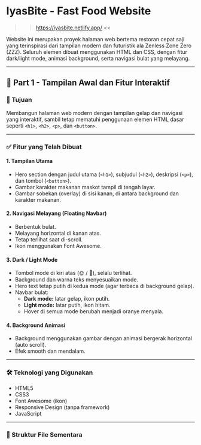 
# IyasBite - Fast Food Website 
>> https://iyasbite.netlify.app/ <<

Website ini merupakan proyek halaman web bertema restoran cepat saji yang terinspirasi dari tampilan modern dan futuristik ala Zenless Zone Zero (ZZZ). Seluruh elemen dibuat menggunakan HTML dan CSS, dengan fitur dark/light mode, animasi background, serta navigasi bulat yang melayang.

---

## 🌟 Part 1 - Tampilan Awal dan Fitur Interaktif

### 🎯 Tujuan
Membangun halaman web modern dengan tampilan gelap dan navigasi yang interaktif, sambil tetap mematuhi penggunaan elemen HTML dasar seperti `<h1>`, `<h2>`, `<p>`, dan `<button>`.

---

### ✅ Fitur yang Telah Dibuat

#### 1. **Tampilan Utama**
- Hero section dengan judul utama (`<h1>`), subjudul (`<h2>`), deskripsi (`<p>`), dan tombol (`<button>`).
- Gambar karakter makanan maskot tampil di tengah layar.
- Gambar sobekan (overlay) di sisi kanan, di antara background dan karakter makanan.

#### 2. **Navigasi Melayang (Floating Navbar)**
- Berbentuk bulat.
- Melayang horizontal di kanan atas.
- Tetap terlihat saat di-scroll.
- Ikon menggunakan Font Awesome.

#### 3. **Dark / Light Mode**
- Tombol mode di kiri atas (🌞 / 🌙), selalu terlihat.
- Background dan warna teks menyesuaikan mode.
- Hero text tetap putih di kedua mode (agar terbaca di background gelap).
- Navbar bulat:
  - **Dark mode:** latar gelap, ikon putih.
  - **Light mode:** latar putih, ikon hitam.
  - Hover di semua mode berubah menjadi oranye menyala.

#### 4. **Background Animasi**
- Background menggunakan gambar dengan animasi bergerak horizontal (auto scroll).
- Efek smooth dan mendalam.

---

### 🛠️ Teknologi yang Digunakan
- HTML5
- CSS3
- Font Awesome (ikon)
- Responsive Design (tanpa framework)
- JavaScript

---

### 📁 Struktur File Sementara
